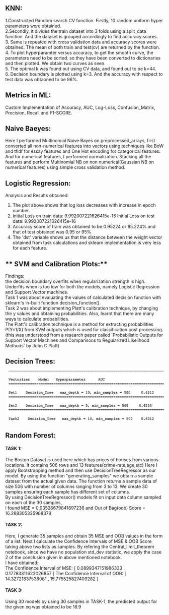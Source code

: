 ## **KNN:**
1.Constructed Random search CV function. Firstly, 10 random uniform hyper parameters were obtained. <br />
2.Secondly, it divides the train dataset into 3 folds using a split_data function. And the dataset is grouped accordingly to find accuracy scores. <br />
3. Same is repeated with cross validation data and accuracy scores were obtained. The mean of both train and test(cv) are returned by the function. <br />
4. To plot hyperparamter versus accuracy, to get the smooth curve, the parameters need to be sorted. so they have been converted to dictionaries and
then plotted. We obtain two curves as seen. <br />
5. The optimal k was found out using CV data, and found out to be k=44. <br />
6. Decision boundary is plotted using k=3. And the accuracy with respect to test data was obtaoned to be 96%. <br />
## **Metrics in ML:**
Custom Implementation of Accuracy, AUC, Log-Loss, Confusion_Matrix, Precision, Recall and F1-SCORE. <br />
## **Naive Baeyes:**
Here I performed Multinomial Naive Bayes on preprocessed_arrays, first converted all non-numerical features into vectors
using techniques like BoW and tfidf for essay features and One Hot encoding for categorical features. And for numerical features, I 
performed normalization. Stacking all the features and perform Multinomial NB on non numerical(Gaussian NB on numerical features)
using simple cross validation method. 
## **Logistic Regression:** 
Analysis and Results obtained: 
1. The plot above shows that log loss decreases with increase in epoch number. <br />
2. Initial Loss on train data: 9.992007221626415e-16 Initial Loss on test data: 9.992007221626415e-16 <br />
3. Accuracy score of train was obtained to be 0.95224 or 95.224% and that of test obtained was 0.95 or 95% <br />
4. The 'dst' variable shows us that the distance between the weight vector obtained from task calculations and sklearn
implementation is very less for each feature.
## ** SVM and Calibration Plots:**
Findings: <br />
the decision boundary overfits when regularization strength is high. Underfits when is too low for both the models,
namely Logistic Regression and Support Vector machines. <br />
Task 1 was about evaluating the values of calculated decision function with sklearn's in-built function
decision_function(). <br />
Task 2 was about implementing Platt's calibration technique, by changing the y values and obtaining
probabilities. Also, learnt that there are many ways to calculate probabilities. <br />
The Platt's calibration technique is a method for extracting probabilities P(Y=1/X) from SVM outputs which is
used for classification post processing. (this was understood from a research paper called 'Probabilistic
Outputs for Support Vector Machines and Comparisons to Regularized Likelihood Methods' by John C.Platt)
## **Decision Trees:**
![Capture](https://github.com/nagik17/Machine_Learning_Algorithms/blob/main/3.JPG)

## **Random Forest:**
#### TASK 1: <br />
The Boston Dataset is used here which has prices of houses from various locations. It contains 506 rows and 13
features(crime-rate,age,etc)
Here I apply Bootstrapping method and then use DecisionTreeRegressor as our model. 
By using the function "generating_samples" we obtain a sample dataset from the actual given data.
The function returns a sample data of size 506 with number of columns ranging from 3 to 13. 
We create 30 samples ensuring each sample has different set of columns. <br />
By using DecisionTreeRegressor() models fit on input data column sampled on each of the 30 samples, <br />
I found MSE = 0.03526679841897236
and Out of Bag(oob) Score = 16.288305335968378
#### TASK 2: <br />
Here, I generate 35 samples and obtain 35 MSE and OOB values in the form of a list.
Next I calculate the Confidence Intervals of MSE & OOB Score taking above two lists as samples.
By refering the Central_limit_theorem notebook,
since we have no population std_dev statistic, we apply the case 2 of the conclusion given in above mentioned notebook. <br />
I have obtained: <br />
The Confidence Interval of MSE:
[ 0.0899347151986333 , 0.17783311623026857 ]
The Confidence Interval of OOB:
[ 14.32721837538061 , 15.775525827409282 ]
#### TASK 3: <br />
Using 30 models by using 30 samples in TASK-1, the predicted output for the given xq was obtained to be 18.9





